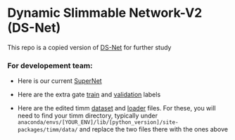 # Dynamic Slimmable Network-V2 (DS-Net)

This repo is a copied version of [DS-Net](https://github.com/changlin31/DS-Net) for further study

### For developement team:

- Here is our current [SuperNet](https://github.com/mazorith/DS-Net-V2/releases/download/Pref_Files/Slim-Sys-Super-1.pth.tar)

- Here are the extra gate [train](https://github.com/mazorith/DS-Net-V2/releases/download/Pref_Files/DS-Netgate_train_dict.p) and [validation](https://github.com/mazorith/DS-Net-V2/releases/download/Pref_Files/DS-Netgate_val_dict.p) labels

- Here are the edited timm [dataset](https://github.com/mazorith/DS-Net-V2/releases/download/Pref_Files/dataset.py) and [loader](https://github.com/mazorith/DS-Net-V2/releases/download/Pref_Files/loader.py) files. For these, you will need to find your timm directory, typically under 
``` anaconda/envs/[YOUR_ENV]/lib/[python_version]/site-packages/timm/data/ ```
and replace the two files there with the ones above
